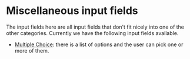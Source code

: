 # Miscellaneous input fields

The input fields here are all input fields that don't fit nicely into one of the other categories. Currently we have the following input fields available.

- [Multiple Choice](./MultipleChoice/): there is a list of options and the user can pick one or more of them.
